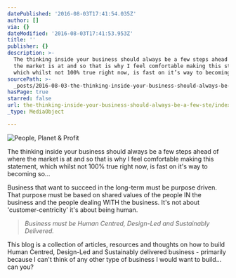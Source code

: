 ```yaml
---
datePublished: '2016-08-03T17:41:54.035Z'
author: []
via: {}
dateModified: '2016-08-03T17:41:53.953Z'
title: ''
publisher: {}
description: >-
  The thinking inside your business should always be a few steps ahead of where
  the market is at and so that is why I feel comfortable making this statement,
  which whilst not 100% true right now, is fast on it’s way to becoming so...
sourcePath: >-
  _posts/2016-08-03-the-thinking-inside-your-business-should-always-be-a-few-ste.md
hasPage: true
starred: false
url: the-thinking-inside-your-business-should-always-be-a-few-ste/index.html
_type: MediaObject

---
```

![People, Planet & Profit](https://the-grid-user-content.s3-us-west-2.amazonaws.com/be82546c-5032-4abe-9371-910efc950c17.jpg)

The thinking inside your business should always be a few steps ahead of where the market is at and so that is why I feel comfortable making this statement, which whilst not 100% true right now, is fast on it's way to becoming so...

Business that want to succeed in the long-term must be purpose driven. That purpose must be based on shared values of the people IN the business and the people dealing WITH the business. It's not about 'customer-centricity' it's about being human.

> _Business must be Human Centred, Design-Led and Sustainably Delivered._

This blog is a collection of articles, resources and thoughts on how to build Human Centred, Design-Led and Sustainably delivered business - primarily because I can't think of any other type of business I would want to build... can you?